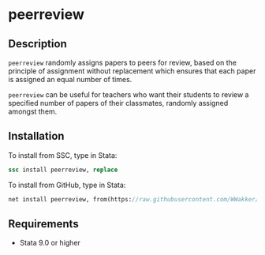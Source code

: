 # peerreview

## Description
`peerreview` randomly assigns papers to peers for review, based on the principle of assignment without replacement which ensures that each paper is assigned an equal number of times. 

`peerreview` can be useful for teachers who want their students to review a specified number of papers of their classmates, randomly assigned amongst them.

## Installation
To install from SSC, type in Stata:
```Stata
ssc install peerreview, replace
```
To install from GitHub, type in Stata:
```Stata
net install peerreview, from(https://raw.githubusercontent.com/WWakker/peerreview/master/) replace
```

## Requirements
* Stata 9.0 or higher
